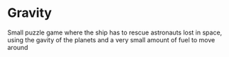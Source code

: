 # Gravity

Small puzzle game where the ship has to rescue astronauts lost in space, using the gavity of the planets and a very small amount of fuel to move around
